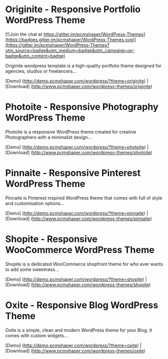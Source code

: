 # Originite - Responsive Portfolio WordPress Theme

[![Join the chat at https://gitter.im/pcmshaper/WordPress-Themes](https://badges.gitter.im/pcmshaper/WordPress-Themes.svg)](https://gitter.im/pcmshaper/WordPress-Themes?utm_source=badge&utm_medium=badge&utm_campaign=pr-badge&utm_content=badge)

Originite wordpress template is a high-quality portfolio theme designed for agencies, studios or freelancers...

[Demo] (http://demo.pcmshaper.com/wordpress/?theme=originite)
 | [Download] (http://www.pcmshaper.com/wordpress-themes/originite)
 
# Photoite - Responsive Photography WordPress Theme

Photoite is a responsive WordPress theme created for creative Photographers with a minimalist design...

[Demo] (http://demo.pcmshaper.com/wordpress/?theme=photoite)
 | [Download] (http://www.pcmshaper.com/wordpress-themes/photoite)
  
# Pinnaite - Responsive Pinterest WordPress Theme

Pinnaite is Pinterest inspired WordPress theme that comes with full of style and customisation options...

[Demo] (http://demo.pcmshaper.com/wordpress/?theme=pinnaite)
 | [Download] (http://www.pcmshaper.com/wordpress-themes/pinnaite)
   
# Shopite - Responsive WooCommerce WordPress Theme

Shopite is a dedicated WooCommerce shopfront theme for who ever wants to add some sweetness...

[Demo] (http://demo.pcmshaper.com/wordpress/?theme=shopite)
 | [Download] (http://www.pcmshaper.com/wordpress-themes/shopite)
    
# Oxite - Responsive Blog WordPress Theme

Oxite is a simple, clean and modern WordPress theme for your Blog. It comes with custom widgets...

[Demo] (http://demo.pcmshaper.com/wordpress/?theme=oxite)
 | [Download] (http://www.pcmshaper.com/wordpress-themes/oxite)
